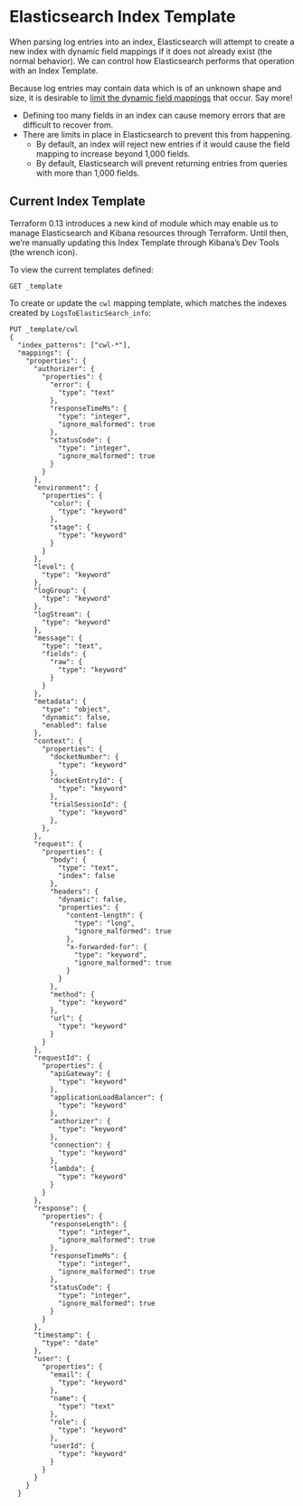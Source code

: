 # Elasticsearch Index Template

When parsing log entries into an index, Elasticsearch will attempt to create a new index with dynamic field mappings if it does not already exist (the normal behavior). We can control how Elasticsearch performs that operation with an Index Template.

Because log entries may contain data which is of an unknown shape and size, it is desirable to [limit the dynamic field mappings](https://www.elastic.co/guide/en/elasticsearch/reference/current/mapping.html#mapping-limit-settings) that occur. Say more!

- Defining too many fields in an index can cause memory errors that are difficult to recover from.
- There are limits in place in Elasticsearch to prevent this from happening.
  - By default, an index will reject new entries if it would cause the field mapping to increase beyond 1,000 fields.
  - By default, Elasticsearch will prevent returning entries from queries with more than 1,000 fields.

## Current Index Template

Terraform 0.13 introduces a new kind of module which may enable us to manage Elasticsearch and Kibana resources through Terraform. Until then, we’re manually updating this Index Template through Kibana’s Dev Tools (the wrench icon).

To view the current templates defined:

```
GET _template
```

To create or update the `cwl` mapping template, which matches the indexes created by `LogsToElasticSearch_info`:

```
PUT _template/cwl
{
  "index_patterns": ["cwl-*"],
  "mappings": {
    "properties": {
      "authorizer": {
        "properties": {
          "error": {
            "type": "text"
          },
          "responseTimeMs": {
            "type": "integer",
            "ignore_malformed": true
          },
          "statusCode": {
            "type": "integer",
            "ignore_malformed": true
          }
        }
      },
      "environment": {
        "properties": {
          "color": {
            "type": "keyword"
          },
          "stage": {
            "type": "keyword"
          }
        }
      },
      "level": {
        "type": "keyword"
      },
      "logGroup": {
        "type": "keyword"
      },
      "logStream": {
        "type": "keyword"
      },
      "message": {
        "type": "text",
        "fields": {
          "raw": {
            "type": "keyword"
          }
        }
      },
      "metadata": {
        "type": "object",
        "dynamic": false,
        "enabled": false
      },
      "context": {
        "properties": {
          "docketNumber": {
            "type": "keyword"
          },
          "docketEntryId": {
            "type": "keyword"
          },
          "trialSessionId": {
            "type": "keyword"
          },
        },
      },
      "request": {
        "properties": {
          "body": {
            "type": "text",
            "index": false
          },
          "headers": {
            "dynamic": false,
            "properties": {
              "content-length": {
                "type": "long",
                "ignore_malformed": true
              },
              "x-forwarded-for": {
                "type": "keyword",
                "ignore_malformed": true
              }
            }
          },
          "method": {
            "type": "keyword"
          },
          "url": {
            "type": "keyword"
          }
        }
      },
      "requestId": {
        "properties": {
          "apiGateway": {
            "type": "keyword"
          },
          "applicationLoadBalancer": {
            "type": "keyword"
          },
          "authorizer": {
            "type": "keyword"
          },
          "connection": {
            "type": "keyword"
          },
          "lambda": {
            "type": "keyword"
          }
        }
      },
      "response": {
        "properties": {
          "responseLength": {
            "type": "integer",
            "ignore_malformed": true
          },
          "responseTimeMs": {
            "type": "integer",
            "ignore_malformed": true
          },
          "statusCode": {
            "type": "integer",
            "ignore_malformed": true
          }
        }
      },
      "timestamp": {
        "type": "date"
      },
      "user": {
        "properties": {
          "email": {
            "type": "keyword"
          },
          "name": {
            "type": "text"
          },
          "role": {
            "type": "keyword"
          },
          "userId": {
            "type": "keyword"
          }
        }
      }
    }
  }
```
